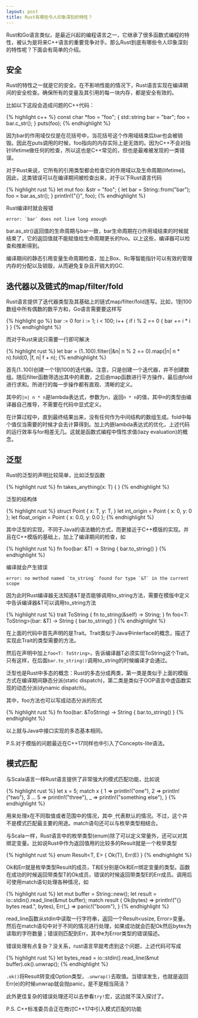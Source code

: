 ```yaml
--- 
layout: post
title: Rust有哪些令人印象深刻的特性？
---
```


Rust和Go语言类似，是最近兴起的编程语言之一，它继承了很多函数式编程的特性，被认为是将来C++语言的重要竞争对手。那么Rust到底有哪些令人印象深刻的特性呢？下面会有简单的介绍。

## 安全 ##

Rust的特性之一就是它的安全。在不影响性能的情况下，Rust语言实现在编译期间的安全检查。确保所有的变量及其引用的每一块内存，都是安全有效的。

比如以下这段会造成问题的C++代码：

{% highlight c++ %}
const char *foo = "foo";
{
  std::string bar = "bar";
  foo = bar.c_str();
}
puts(foo);
{% endhighlight %}

因为bar的作用域仅仅是在花括号中，当花括号这个作用域结束后bar也会被销毁。因此在puts调用的时候，foo指向的内存实际上是无效的。因为C++不会对指针lifetime做任何的检查，所以这也是C++常见的，但也是最难被发现的一类错误。

对于Rust来说，它所有的引用类型都会检查它的作用域以及生命周期(lifetime)。因此，这类错误可以在编译期间被检查出来，对于以下Rust语言代码

{% highlight rust %}
let mut foo: &str = "foo";
{
  let bar = String::from("bar");
  foo = bar.as_str();
}
println!("{}", foo);
{% endhighlight %}

Rust编译时就会报错

    error: `bar` does not live long enough

bar.as_str()返回值的生命周期与bar一致，bar生命周期在{}作用域结束的时候就结束了，它的返回值就不能赋值给生命周期更长的foo。以上这些，编译器可以检查和推断得到。

编译期间的静态引用变量生命周期检查，加上Box、Rc等智能指针可以有效的管理内存的分配以及销毁，从而避免复杂且开销大的GC.

## 迭代器以及链式的map/filter/fold ##

Rust语言提供了迭代器类型及其基础上的链式map/filter/fold连写。比如，1到100数组中所有偶数的数平方和，Go语言需要要这样写

{% highlight go %}
bar := 0
for i := 1; i < 100; i++ {
  if i % 2 == 0 {
    bar += i * i
  }
}
{% endhighlight %}

而对于Rust来说只需要一行即可解决

{% highlight rust %}
let bar = (1..100).filter(|&n| n % 2 == 0).map(|n| n * n).fold(0, |f, n| f + n);
{% endhighlight %}

首先(1..100)创建一个1到100的迭代器。注意，只是创建一个迭代器，并不创建数组。随后filter函数筛选出其中的素数，之后由map函数进行平方操作，最后由fold进行求和。所进行的每一步操作都有直观、清晰的定义。

其中的`|n| n * n`是lambda表达式，参数为n，返回`n * n`的值，其中n的类型由编译器自己推导，不需要在代码中显式定义。

在计算过程中，直到最终结果出来，没有任何作为中间结构的数组生成。fold中每个值仅当需要的时候才会去计算得到。加上内嵌lambda表达式的优化，上述代码的运行效率与for相差无几。这就是函数式编程中惰性求值(lazy evaluation)的概念。

## 泛型 ##

Rust的泛型的声明比较简单，比如泛型函数

{% highlight rust %}
fn takes_anything<T>(x: T) {
}
{% endhighlight %}

泛型的结构体

{% highlight rust %}
struct Point<T> {
    x: T,
    y: T,
}
let int_origin = Point { x: 0, y: 0 };
let float_origin = Point { x: 0.0, y: 0.0 };
{% endhighlight %}

其中泛型的实现，不同于Java的语法糖的方式，而更接近于C++模版的实现。并且在C++模版的基础上，加上了编译期间的检查，如

{% highlight rust %}
fn foo<T>(bar: &T) -> String {
  bar.to_string()
}
{% endhighlight %}

编译就会产生错误

    error: no method named `to_string` found for type `&T` in the current scope
    
因为此时Rust编译器无法知道&T是否能够调用to_string方法，需要在模版中定义中告诉编译器&T可以调用to_string方法

{% highlight rust %}
trait ToString {
  fn to_string(&self) -> String;
}
fn foo<T: ToString>(bar: &T) -> String {
  bar.to_string()
}
{% endhighlight %}

在上面的代码中首先声明的是Trait。Trait类似于Java中interface的概念，描述了实现此Trait的类型需要的方法。

然后在声明中加上`foo<T: ToString>`，告诉编译器T必须实现ToString这个Trait。只有这样，在后面`bar.to_string()`调用to_string的时候编译才会通过。

泛型也是Rust中多态的概念：Rust的多态分成两类，第一类是类似于上面的模版方式在编译期间静态分派(static dispatch)，第二类是类似于OOP语言中虚函数实现的动态分派(dynamic dispatch)。 

其中，foo方法也可以写成动态分派的形式

{% highlight rust %}
fn foo(bar: &ToString) -> String {
  bar.to_string()
}
{% endhighlight %}

以上就与Java中接口实现的多态基本相同。

P.S.对于模版的问题最近在C++17同样也中引入了Concepts-lite语法。

## 模式匹配 ##

与Scala语言一样Rust语言提供了非常强大的模式匹配功能，比如说

{% highlight rust %}
let x = 5;
match x {
    1 => println!("one"),
    2 => println!("two"),
    3 ... 5 => println!("three"),
    _ => println!("something else"),
}
{% endhighlight %}

用来处理x在不同取值或者范围中的情况，其中`_`代表默认的情况。不过，这个并不是模式匹配最主要的用途。match语句还可以与枚举类型相结合。

与Scala一样，Rust语言中的枚举类型(enum)除了可以定义常量外，还可以对其绑定变量。比如说Rust中作为返回值用的比较多的Result就是一个枚举类型

{% highlight rust %}
enum Result<T, E> {
   Ok(T),
   Err(E)
}
{% endhighlight %}

Ok和Err就是枚举类型Result的成员，T和E分别是Ok和Err绑定变量的类型。函数在成功的时候返回带类型T的Ok成员，错误的时候返回带类型E的Err成员。调用后可使用match语句处理各种情况，如

{% highlight rust %}
let mut buffer = String::new();
let result = io::stdin().read_line(&mut buffer);
match result {
    Ok(bytes) => println!("{} bytes read.", bytes),
    Err(_) => panic!("boom"),
}
{% endhighlight %}

read_line函数从stdin中读取一行字符串，返回一个Result<usize, Error>变量。然后在match语句中对于不同的情况进行处理，如果成功就会匹配Ok然后bytes为读取的字符数量；错误则匹配到Err，其中e为Error类型的错误描述。

错误处理有点复杂？没关系，rust语言早就考虑到这个问题，上述代码可写成

{% highlight rust %}
let bytes_read = io::stdin().read_line(&mut buffer).ok().unwrap();
{% endhighlight %}

`.ok()`将Result转变成Option类型，`.unwrap()`去取值。当错误发生，也就是返回Err(e)的时候unwrap就会抛panic，是不是相当简洁？

此外更佳复杂的错误处理还可以去参看`try!`宏，这边就不深入探讨了。

P.S. C++标准委员会正在商讨C++17中引入模式匹配的功能
